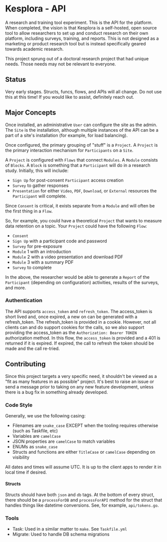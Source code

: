 # Kesplora - API

A research and training tool experiment. This is the API for the platform. When completed, the vision is that Kesplora is a self-hosted, open source tool to allow researchers to set up and conduct research on their own platform, including surveys, training, and reports. This is not designed as a marketing or product research tool but is instead specifically geared towards academic research.

This project sprung out of a doctoral research project that had unique needs. Those needs may not be relevant to everyone.

## Status

Very early stages. Structs, funcs, flows, and APIs will all change. Do not use this at this time! If you would like to assist, definitely reach out.

## Major Concepts

Once installed, an administrative `User` can configure the site as the admin. The `Site` is the installation, although multiple instances of the API can be a part of a site's installation (for example, for load balancing).

Once configured, the primary grouping of "stuff" is a `Project`. A `Project` is the primary interaction mechanism for `Participants` on a `Site`.

A `Project` is configured with `Flows` that connect `Modules`. A `Module` consists of `Blocks`. A `Block` is something that a `Participant` will do in a research study. Initially, this will include:

- `Sign Up` for post-consent `Participant` access creation
- `Survey` to gather responses
- `Presentation` for either `Video`, `PDF`, `Download`, or `External` resources the `Participant` will complete.

Since `Consent` is critical, it exists separate from a `Module` and will often be the first thing in a `Flow`.

So, for example, you could have a theoretical `Project` that wants to measure data retention on a topic. Your `Project` could have the following `Flow`:

- `Consent`
- `Sign Up` with a participant code and password
- `Survey` for pre-exposure
- `Module` 1 with an introduction
- `Module` 2 with a video presentation and download PDF
- `Module` 3 with a summary PDF
- `Survey` to complete

In the above, the researcher would be able to generate a `Report` of the `Participant` (depending on configuration) activities, results of the surveys, and more.

### Authentication

The API supports `access_token` and `refresh_token`. The access_token is short lived and, once expired, a new on can be generated with a refresh_token. The refresh_token is provided in a cookie. However, not all clients can and do support cookies for the calls, so we also support providing the access_token as the `Authorization: Bearer TOKEN` authorization method. In this flow, the `access_token` is provided and a 401 is returned if it is expired. If expired, the call to refresh the token should be made and the call re-tried.

## Contributing

Since this project targets a very specific need, it shouldn't be viewed as a "fit as many features in as possible" project. It's best to raise an issue or send a message prior to taking on any new feature development, unless there is a bug fix in something already developed.

### Code Style

Generally, we use the following casing:

- Filenames are `snake_case` EXCEPT when the tooling requires otherwise (such as Taskfile, etc)
- Variables are `camelCase`
- JSON properties are `camelCase` to match variables
- ENUMs as `snake_case`
- Structs and functions are either `TitleCase` or `camelCase` depending on visibility

All dates and times will assume UTC. It is up to the client apps to render it in local time if desired.

#### Structs

Structs should have both `json` and `db` tags. At the bottom of every struct, there should be a `processForDB` and `processForAPI` method for the struct that handles things like datetime conversions. See, for example, `api/tokens.go`.

### Tools

- Task: Used in a similar matter to `make`. See `Taskfile.yml`
- Migrate: Used to handle DB schema migrations
